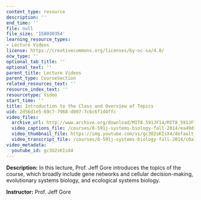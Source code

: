 ```yaml
---
content_type: resource
description: ''
end_time: ''
file: null
file_size: '158030354'
learning_resource_types:
- Lecture Videos
license: https://creativecommons.org/licenses/by-nc-sa/4.0/
ocw_type: ''
optional_tab_title: ''
optional_text: ''
parent_title: Lecture Videos
parent_type: CourseSection
related_resources_text: ''
resource_index_text: ''
resourcetype: Video
start_time: ''
title: Introduction to the Class and Overview of Topics
uid: 2d56d1e5-69c7-7968-d007-7c6c6f1d4ffc
video_files:
  archive_url: http://www.archive.org/download/MIT8.591JF14/MIT8_591JF14_lec01_300k.mp4
  video_captions_file: /courses/8-591j-systems-biology-fall-2014/ea49df53ae6857419c5ebb5dcff31f60_gc3O2sKIsX4.vtt
  video_thumbnail_file: https://img.youtube.com/vi/gc3O2sKIsX4/default.jpg
  video_transcript_file: /courses/8-591j-systems-biology-fall-2014/c0a16cc343e965ecfae6739f23edb9e1_gc3O2sKIsX4.pdf
video_metadata:
  youtube_id: gc3O2sKIsX4
---
```


**Description:** In this lecture, Prof. Jeff Gore introduces the topics of the course, which broadly include gene networks and cellular decision-making, evolutionary systems biology, and ecological systems biology.

**Instructor:** Prof. Jeff Gore

